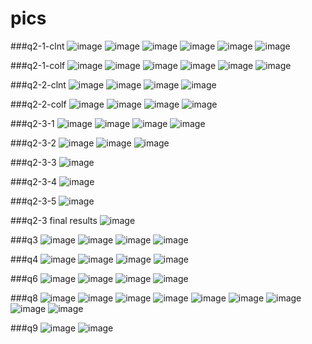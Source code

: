 # pics
###q2-1-clnt
![image](https://user-images.githubusercontent.com/46701809/114407488-06410680-9bdb-11eb-8dd5-edda503daba2.png)
![image](https://user-images.githubusercontent.com/46701809/114407496-080aca00-9bdb-11eb-80f8-d6e40985f482.png)
![image](https://user-images.githubusercontent.com/46701809/114407511-0b05ba80-9bdb-11eb-9049-aa2168ad599d.png)
![image](https://user-images.githubusercontent.com/46701809/114407521-0e00ab00-9bdb-11eb-87d0-2b7a8261f68f.png)
![image](https://user-images.githubusercontent.com/46701809/114407526-0f31d800-9bdb-11eb-89ab-3b537472db24.png)
![image](https://user-images.githubusercontent.com/46701809/114407533-11943200-9bdb-11eb-8986-9313edb55d61.png)

###q2-1-colf
![image](https://user-images.githubusercontent.com/46701809/114407675-3c7e8600-9bdb-11eb-9a10-4846181288f9.png)
![image](https://user-images.githubusercontent.com/46701809/114407686-3ee0e000-9bdb-11eb-8d8d-b5dfc6926d14.png)
![image](https://user-images.githubusercontent.com/46701809/114407697-41433a00-9bdb-11eb-895f-9f1cfa800e93.png)
![image](https://user-images.githubusercontent.com/46701809/114407704-430cfd80-9bdb-11eb-92f5-2a23b4028fdd.png)
![image](https://user-images.githubusercontent.com/46701809/114407709-44d6c100-9bdb-11eb-84e9-ddc27cba086b.png)
![image](https://user-images.githubusercontent.com/46701809/114407722-499b7500-9bdb-11eb-9b8f-6f7419df4b26.png)



###q2-2-clnt
![image](https://user-images.githubusercontent.com/46701809/114438071-dead6680-9bf9-11eb-9df4-4157e131f017.png)
![image](https://user-images.githubusercontent.com/46701809/114407812-620b8f80-9bdb-11eb-929c-76b074e88734.png)
![image](https://user-images.githubusercontent.com/46701809/114434459-9c822600-9bf5-11eb-94e5-e6b28af208e8.png)
![image](https://user-images.githubusercontent.com/46701809/114434477-a1df7080-9bf5-11eb-8a4d-d0c371081b9a.png)


###q2-2-colf
![image](https://user-images.githubusercontent.com/46701809/114438161-fb499e80-9bf9-11eb-8865-a9242e9ef35c.png)
![image](https://user-images.githubusercontent.com/46701809/114434324-73619580-9bf5-11eb-8932-1613446d580d.png)
![image](https://user-images.githubusercontent.com/46701809/114434509-ab68d880-9bf5-11eb-9f0f-cd2f0905e973.png)
![image](https://user-images.githubusercontent.com/46701809/114438425-58455480-9bfa-11eb-9c55-2fd41b7bb10e.png)

###q2-3-1
![image](https://user-images.githubusercontent.com/46701809/114434622-cdfaf180-9bf5-11eb-8579-37da779b3bec.png)
![image](https://user-images.githubusercontent.com/46701809/114434627-d05d4b80-9bf5-11eb-8d2f-a4bce17bb961.png)
![image](https://user-images.githubusercontent.com/46701809/114434638-d3583c00-9bf5-11eb-874e-1970341cc963.png)
![image](https://user-images.githubusercontent.com/46701809/114434643-d5ba9600-9bf5-11eb-992b-2168928f3f7b.png)

###q2-3-2
![image](https://user-images.githubusercontent.com/46701809/114434950-2cc06b00-9bf6-11eb-9944-4ce660bf43d3.png)
![image](https://user-images.githubusercontent.com/46701809/114434957-2f22c500-9bf6-11eb-8eae-4c8e495b593c.png)
![image](https://user-images.githubusercontent.com/46701809/114434965-30ec8880-9bf6-11eb-877e-02255683fe22.png)

###q2-3-3
![image](https://user-images.githubusercontent.com/46701809/114435884-4a420480-9bf7-11eb-8782-6944afe95fab.png)

###q2-3-4
![image](https://user-images.githubusercontent.com/46701809/114435910-529a3f80-9bf7-11eb-9b1f-535c775eb565.png)

###q2-3-5
![image](https://user-images.githubusercontent.com/46701809/114435939-58902080-9bf7-11eb-8c1d-cd3eddf6492e.png)

###q2-3 final results
![image](https://user-images.githubusercontent.com/46701809/114439948-23d29800-9bfc-11eb-8f56-3e14232ab9b0.png)


###q3
![image](https://user-images.githubusercontent.com/46701809/114435960-5fb72e80-9bf7-11eb-8cf5-b7321e69c738.png)
![image](https://user-images.githubusercontent.com/46701809/114435966-6180f200-9bf7-11eb-8dfb-09294d2d88ad.png)
![image](https://user-images.githubusercontent.com/46701809/114435976-634ab580-9bf7-11eb-9bb6-4837f5860843.png)
![image](https://user-images.githubusercontent.com/46701809/114439122-37313380-9bfb-11eb-929e-c5c8e67e8785.png)

###q4
![image](https://user-images.githubusercontent.com/46701809/114435991-69d92d00-9bf7-11eb-9923-074b026ed58d.png)
![image](https://user-images.githubusercontent.com/46701809/114435998-6b0a5a00-9bf7-11eb-81c0-3430b9a94471.png)
![image](https://user-images.githubusercontent.com/46701809/114436002-6d6cb400-9bf7-11eb-973c-0d53ca41e531.png)
![image](https://user-images.githubusercontent.com/46701809/114439350-752e5780-9bfb-11eb-8243-994ee2e26868.png)

###q6
![image](https://user-images.githubusercontent.com/46701809/114431674-58d9ed00-9bf2-11eb-83bb-6e6fda58a18e.png)
![image](https://user-images.githubusercontent.com/46701809/114413673-c715b400-9be0-11eb-97cc-cce13f64017e.png)
![image](https://user-images.githubusercontent.com/46701809/114412830-0db6de80-9be0-11eb-8025-44297914e1e4.png)
![image](https://user-images.githubusercontent.com/46701809/114420795-38f0fc00-9be7-11eb-96e7-205c6407f57c.png)



###q8
![image](https://user-images.githubusercontent.com/46701809/114407831-66d04380-9bdb-11eb-84f2-521c8c393ced.png)
![image](https://user-images.githubusercontent.com/46701809/114407840-6a63ca80-9bdb-11eb-872c-2ff3edce72f6.png)
![image](https://user-images.githubusercontent.com/46701809/114407844-6cc62480-9bdb-11eb-8fab-c6334bf19bb9.png)
![image](https://user-images.githubusercontent.com/46701809/114407855-6f287e80-9bdb-11eb-80e4-c6597977c54b.png)
![image](https://user-images.githubusercontent.com/46701809/114407865-718ad880-9bdb-11eb-83fd-ae7d76b7722b.png)
![image](https://user-images.githubusercontent.com/46701809/114407875-73ed3280-9bdb-11eb-98b9-14dc342d1b09.png)
![image](https://user-images.githubusercontent.com/46701809/114407893-76e82300-9bdb-11eb-808e-0ac7e0423b6e.png)
![image](https://user-images.githubusercontent.com/46701809/114407903-794a7d00-9bdb-11eb-8e03-0597d1b2d6f2.png)
![image](https://user-images.githubusercontent.com/46701809/114407912-7bacd700-9bdb-11eb-80a0-d764eab745ae.png)

###q9
![image](https://user-images.githubusercontent.com/46701809/114431425-10223400-9bf2-11eb-8f94-3cf3be84e7a9.png)
![image](https://user-images.githubusercontent.com/46701809/114407926-7f405e00-9bdb-11eb-8972-628d202a02b3.png)

